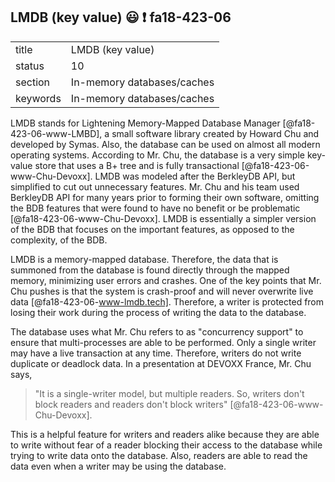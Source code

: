 ## LMDB (key value) :smiley: :exclamation: fa18-423-06


|          |                            |
| -------- | -------------------------- |
| title    | LMDB (key value)           | 
| status   | 10                         |
| section  | In-memory databases/caches |
| keywords | In-memory databases/caches |



LMDB stands for Lightening Memory-Mapped Database Manager [@fa18-423-06-www-LMBD], a small software library created by Howard Chu and developed by Symas. Also, the database can be used on almost all modern operating systems. According to Mr. Chu, the database is a very simple key-value store that uses a B+ tree and is fully transactional [@fa18-423-06-www-Chu-Devoxx]. LMDB was modeled after the BerkleyDB API, but simplified to cut out unnecessary features. Mr. Chu and his team used BerkleyDB API for many years prior to forming their own software, omitting the BDB features that were found to have no benefit or be problematic [@fa18-423-06-www-Chu-Devoxx]. LMDB is essentially a simpler version of the BDB that focuses on the important features, as opposed to the complexity, of the BDB.

LMDB is a memory-mapped database. Therefore, the data that is summoned from the database is found directly through the mapped memory, minimizing user errors and crashes. One of the key points that Mr. Chu pushes is that the system is crash-proof and will never overwrite live data [@fa18-423-06-www-lmdb.tech]. Therefore, a writer is protected from losing their work during the process of writing the data to the database.

The database uses what Mr. Chu refers to as "concurrency support" to ensure that multi-processes are able to be performed. Only a single writer may have a live transaction at any time. Therefore, writers do not write duplicate or deadlock data. In a presentation at DEVOXX France, Mr. Chu says, 

> "It is a single-writer model, but multiple readers. So, writers don't block readers and readers don't block writers" [@fa18-423-06-www-Chu-Devoxx].

This is a helpful feature for writers and readers alike because they are able to write without fear of a reader blocking their access to the database while trying to write data onto the database.  Also, readers are able to read the data even when a writer may be using the database. 


